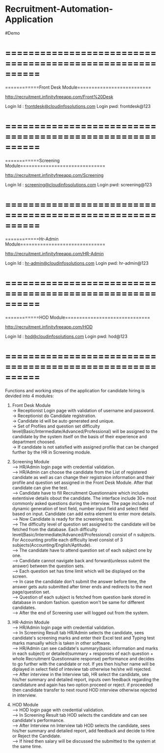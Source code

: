 # Recruitment-Automation-Application


#Demo


==========================================================  
==========================================================  
============Front Desk Module==========================

http://recruitment.infinityfreeapp.com/Front%20Desk


Login Id : frontdesk@cloudinfosolutions.com
Login pwd: frontdesk@123

==========================================================    
==========================================================  
============Screening Module==============================

http://recruitment.infinityfreeapp.com/Screening

Login Id : screening@cloudinfosolutions.com
Login pwd: screening@123


==========================================================    
==========================================================  
============Hr-Admin Module==============================

http://recruitment.infinityfreeapp.com/HR-Admin

Login Id : hr-admin@cloudinfosolutions.com
Login pwd: hr-admin@123


==========================================================    
==========================================================  
============HOD Module==============================

http://recruitment.infinityfreeapp.com/HOD


Login Id : hod@cloudinfosolutions.com
Login pwd: hod@123

==========================================================    
==========================================================  

Functions and working steps of the application for candidate hiring is devided into 4 modules:
1. Front Desk Module  
-> Receptionist Login page with validation of username and password.  
-> Receptionist do Candidate registration.  
-> Candidate id will be auto generated and unique.  
-> Set of Profiles and question set difficulty level(Basic/Intermediate/Advanced/Professional) will be assigned to the candidate by the system itself on the basis of their experience and department choosed.  
-> If candidate is not satisfied with assigned profile that can be changed further by the HR in Screening module.  
  
2. Screening Module  
--> HR/Admin login page with credential validation.   
--> HR/Admin can choose the candidate from the List of registered candidate as well as can change their registraion information and their profile and question set assigned in the Front Desk Module. After that candidate can give the test.  
--> Candidate have to fill Recruitment Questionnaire which includes extentisive details obout the candidate. The interface include 30+ most commonly asked questions during the interview. The page includes of dynamic generation of text field, number input field and select field based on input. Candidate can add extra element to enter more details.  
--> Now Candidate is ready for the screening test.  
--> The difficulty level of question set assigned to the candidate will be fetched from the database. Each difficulty level(Basic/Intermediate/Advanced/Professional) consist of n subjects. For Accounting profile each difficulty level consist of 3 subjects(Accounting/English/Aptitude).  
--> The candidate have to attend question set of each subject one by one.   
--> Candidate cannot navigate back and forward(unlesss submit the answer) between the question sets.  
--> Each question set has time limit which will be displayed on the screen.  
--> In case the candidate don't submit the answer before time, the answer gets auto submitted after timer ends and redirects to the next page/question set.  
--> Question of each subject is fetched from question bank stored in database in random fashion. question won't be same for different candidates.  
--> After the end of Screening user will logged out from the system.  
  
3. HR-Admin Module  
--> HR/Admin login page with credential validation.  
--> In Screening Result tab HR/Admin selects the candidate, sees candidate's screening marks and enter their Excel test and Typing test marks manually which is taken in other software.  
--> HR/Admin can see cadidate's summary(basic information and marks in each subject) or detailed(summary + responses of each question + whole Recruitment Questionnaire response)  performance and decides to go further with the candidate or not. If yes then his/her name will be diplayed in select field of inteview tab otherwise he/she will rejected.  
--> After interview in the Interview tab, HR select the candidate, see his/her summary and detailed report, inputs own feedback regarding the candidature and again has two option proceed or reject. if proceeded then candidate transfer to next round HOD interview otherwise rejected in interview.  
  
4. HOD Module  
--> HOD login page with credential validation.  
--> In Screening Result tab HOD selects the candidate and can see candidate's performance.  
--> After Interview nn Interview tab HOD selects the candidate, sees his/her summary and detailed report, add feedback and decide to Hire or Reject the Candidate.  
--> If hired then salary will be discussed the submitted to the system at the same time.
    

